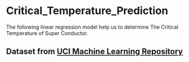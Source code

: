 # Critical_Temperature_Prediction

The following linear regression model help us to determine The Critical Temperature of Super Conductor.

## Dataset from [UCI Machine Learning Repository](https://archive.ics.uci.edu/ml/datasets/Superconductivty+Data#)
